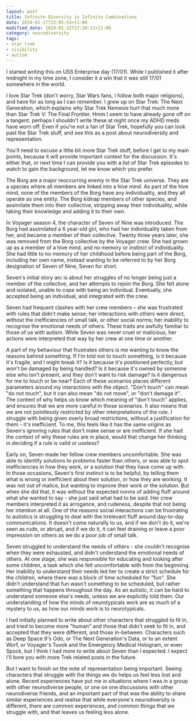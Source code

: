 ```yaml
---
layout: post
title: Infinite Diversity in Infinite Combinations
date: 2024-01-17T22:05:54+11:00
modified_date: 2024-01-22T17:20:11+11:00
category: neurodiversity
tags: 
- star trek
- visibility
- autism
---
```


I started writing this on USS Enterprise day (17/01). While I published it after midnight in my time zone, I consider it a win that it was still 17/01 somewhere in the world.

I love Star Trek (don't worry, Star Wars fans, I follow both major religions), and have for as long as I can remember. I grew up on Star Trek: The Next Generation, which explains why Star Trek Nemesis hurt that much more than Star Trek V: The Final Frontier. Hmm I seem to have already gone off on a tangent, perhaps I shouldn't write these at night once my ADHD meds have worn off. Even if you're not a fan of Star Trek, hopefully you can look past the Star Trek stuff, and see this as a post about neurodiversity and representation.

You'll need to excuse a little bit more Star Trek stuff, before I get to my main points, because it will provide important context for the discussion. It's either that, or next time I can provide you with a list of Star Trek episodes to watch to gain the background, let me know which you prefer.

The Borg are a major reoccurring enemy in the Star Trek universe. They are a species where all members are linked into a hive mind. As part of the hive mind, none of the members of the Borg have any individuality, and they all operate as one entity. The Borg kidnap members of other species, and assimilate them into their collective, stripping away their individuality, while taking their knowledge and adding it to their own.

In Voyager season 4, the character of Seven of Nine was introduced. The Borg had assimilated a 6 year-old girl, who had her individuality taken from her, and became a member of their collective. Twenty three years later, she was removed from the Borg collective by the Voyager crew. She had grown up as a member of a hive mind, and no memory or instinct of individuality. She had little to no memory of her childhood before being part of the Borg, including her own name, instead wanting to be referred to by her Borg designation of Seven of Nine, Seven for short.

Seven's initial story arc is about her struggles of no longer being just a member of the collective, and her attempts to rejoin the Borg. She felt alone and isolated, unable to cope with being an individual. Eventually, she accepted being an individual, and integrated with the crew.

Seven had frequent clashes with her crew members – she was frustrated with rules that didn't make sense; her interactions with others were direct, without the inefficiencies of small talk, or other social norms; her inability to recognise the emotional needs of others. These traits are awfully familiar to those of us with autism. While Seven was never cruel or malicious, her actions were interpreted that way by her crew at one time or another.

A part of my behaviour that frustrates others is me wanting to know the reasons behind something. If I'm told not to touch something, is it because it's fragile, and I might break it? Is it because it's positioned perfectly, but won't be damaged by being handled? Is it because it's owned by someone else who isn't present, and they don't want to risk damage? Is it dangerous for me to touch or be near? Each of these scenarios places different parameters around my interactions with the object. "Don't touch" can mean "do not touch", but it can also mean "do not move", or "don't damage it". The context of why helps us know which meaning of "don't touch" applies, and ensures that we are more careful in those scenarios. It also means that we are not pointlessly restricted by other interpretations of the rule. I struggle with being given overly broad restrictions, without a justification for them - it's inefficient. To me, this feels like it has the same origins as Seven's ignoring rules that don't make sense or are inefficient. If she had the context of why these rules are in place, would that change her thinking in deciding if a rule is valid or useless?

Early on, Seven made her fellow crew members uncomfortable. She was able to identify solutions to problems faster than others, or was able to spot inefficiencies in how they work, or a solution that they have come up with. In those occasions, Seven's first instinct is to be helpful, by telling them what is wrong or inefficient about their solution, or how they are working. It was not out of malice, but wanting to improve their work or the solution. But when she did that, it was without the expected norms of adding fluff around what she wanted to say - she just said what had to be said. Her crew members interpreted it as arrogance, and rudeness, despite that not being her intention at all. One of the reasons social interactions can be frustrating to autistics is struggling to deal with the irrelevant fluff around day-to-day communications. It doesn't come naturally to us, and if we don't do it, we're seen as rude, or abrupt, and if we do it, it can feel draining or leave a poor impression on others as we do a poor job of small talk.

Seven struggled to understand the needs of others - she couldn't recognise when they were exhausted, and didn't understand the emotional needs of others. At one stage, she was responsible for educating and looking after some children, a task which she felt uncomfortable with from the beginning. Her inability to understand their needs led her to create a strict schedule for the children, where there was a block of time scheduled for "fun". She didn't understand that fun wasn't something to be scheduled, but rather something that happens throughout the day. As an autistic, it can be hard to understand someone else's needs, unless we are explicitly told them. Our understanding of how the minds of neurotypicals work are as much of a mystery to us, as how our minds work is to neurotypicals.

I had initially planned to write about other characters that struggled to fit in, and tried to become more "human" and those that didn't seek to fit in, and accepted that they were different, and those in-between. Characters such as Deep Space 9's Odo, or The Next Generation's Data, or to an extent Worf, or Voyager's Tuvok and the Emergency Medical Hologram, or even Spock, but I think I had more to write about Seven than I expected. I expect I'll bore you with more Trek related posts in the future.

But I want to finish on the note of representation being important. Seeing characters that struggle with the things we do helps us feel less lost and alone. Recent experiences have put me in situations where I was in a group with other neurodiverse people, or one on one discussions with other neurodiverse friends, and an important part of that was the ability to share similar experiences and realise that while everyone's neurodiversity is different, there are common experiences, and common things that we struggle with, and that leaves us feeling less alone.


